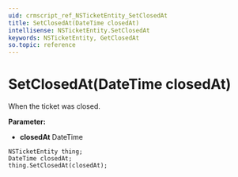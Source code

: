 ```yaml
---
uid: crmscript_ref_NSTicketEntity_SetClosedAt
title: SetClosedAt(DateTime closedAt)
intellisense: NSTicketEntity.SetClosedAt
keywords: NSTicketEntity, GetClosedAt
so.topic: reference
---
```


# SetClosedAt(DateTime closedAt)

When the ticket was closed.

**Parameter:** 
* **closedAt** DateTime

```crmscript
NSTicketEntity thing;
DateTime closedAt;
thing.SetClosedAt(closedAt);
```

